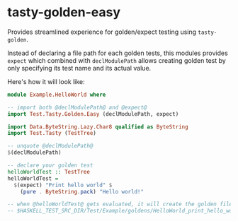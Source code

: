 # tasty-golden-easy

Provides streamlined experience for golden/expect testing using `tasty-golden`.

Instead of declaring a file path for each golden tests, this modules provides `expect` which combined with
`declModulePath` allows creating golden test by only specifying its test name and its actual value.

Here's how it will look like:

```haskell
module Example.HelloWorld where

-- import both @declModulePath@ and @expect@
import Test.Tasty.Golden.Easy (declModulePath, expect)

import Data.ByteString.Lazy.Char8 qualified as ByteString
import Test.Tasty (TestTree)

-- unquote @declModulePath@
$(declModulePath)

-- declare your golden test
helloWorldTest :: TestTree
helloWorldTest =
  $(expect) "Print hello world" $
    (pure . ByteString.pack) "Hello world!"

-- when @helloWorldTest@ gets evaluated, it will create the golden file at
-- $HASKELL_TEST_SRC_DIR/Test/Example/goldens/HelloWorld_print_hello_world.golden
```

